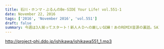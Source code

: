 ```yaml
---
title: 石川・ホンマ・ぶるんのBe-SIDE Your Life! vol.551-1
date: November 22, 2016
tags: ['2016', 'November 2016', 'vol.551']
draft: false
summary: 今週は3人揃ってスタート！新人ＡＤへの厳しい試練！あのREMIX音源の裏話。SAITO
---
```


http://project-phi.ddo.jp/ishikawa/ishikawa551_1.mp3